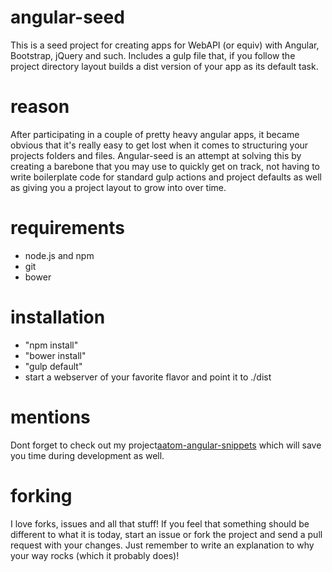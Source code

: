 # angular-seed
This is a seed project for creating apps for WebAPI (or equiv) with Angular, Bootstrap, jQuery and such.
Includes a gulp file that, if you follow the project directory layout builds a dist version of your app as its default task.

# reason
After participating in a couple of pretty heavy angular apps, it became obvious that it's really easy to get lost when it
comes to structuring your projects folders and files. Angular-seed is an attempt at solving this by creating a barebone that you
may use to quickly get on track, not having to write boilerplate code for standard gulp actions and project defaults as well as
giving you a project layout to grow into over time.

# requirements
* node.js and npm
* git
* bower

# installation
* "npm install"
* "bower install"
* "gulp default"
* start a webserver of your favorite flavor and point it to ./dist

# mentions
Dont forget to check out my project[aatom-angular-snippets](https://github.com/simskij/atom-angular-snippets/) which will save you time during development as well.

# forking
I love forks, issues and all that stuff! If you feel that something should be different to what it is today, start an issue or fork the project and send a pull request with your changes. Just remember to write an explanation to why your way rocks (which it probably does)!
